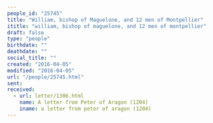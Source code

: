 ```yaml
---
people_id: "25745"
title: "William, bishop of Maguelone, and 12 men of Montpellier"
ititle: "william, bishop of maguelone, and 12 men of montpellier"
draft: false
type: "people"
birthdate: ""
deathdate: ""
social_title: ""
created: "2016-04-05"
modified: "2016-04-05"
url: "/people/25745.html"
sent:
received:
  - url: letter/1306.html
    name: A letter from Peter of Aragon (1204)
    iname: a letter from peter of aragon (1204)
---
```

